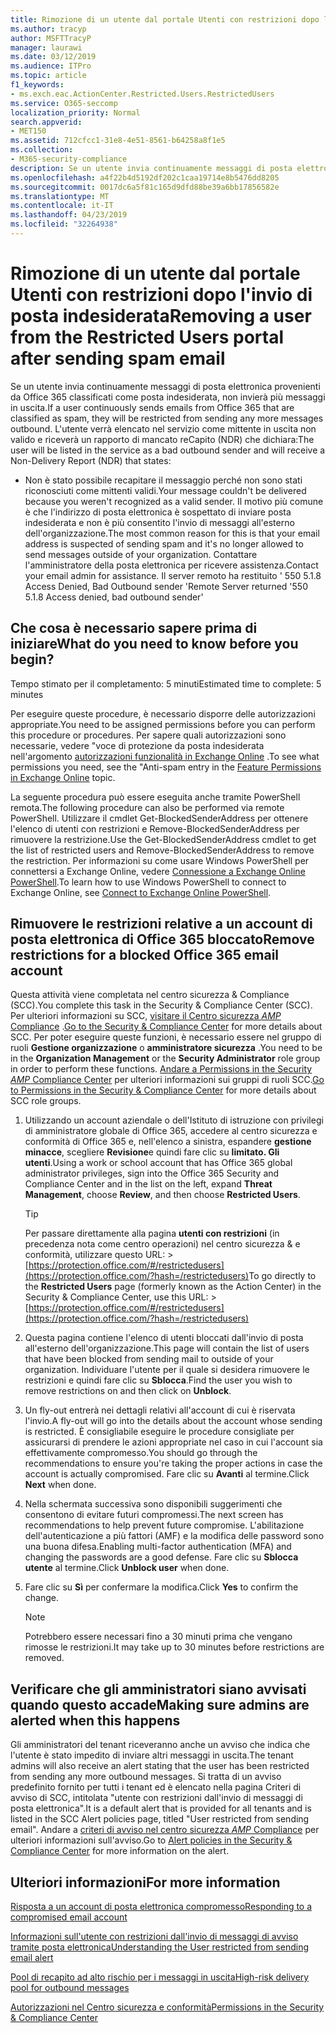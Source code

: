 ```yaml
---
title: Rimozione di un utente dal portale Utenti con restrizioni dopo l'invio di posta indesiderata
ms.author: tracyp
author: MSFTTracyP
manager: laurawi
ms.date: 03/12/2019
ms.audience: ITPro
ms.topic: article
f1_keywords:
- ms.exch.eac.ActionCenter.Restricted.Users.RestrictedUsers
ms.service: O365-seccomp
localization_priority: Normal
search.appverid:
- MET150
ms.assetid: 712cfcc1-31e8-4e51-8561-b64258a8f1e5
ms.collection:
- M365-security-compliance
description: Se un utente invia continuamente messaggi di posta elettronica provenienti da Office 365 classificati come posta indesiderata, non invierà più messaggi.
ms.openlocfilehash: a4f22b4d5192df202c1caa19714e8b5476dd8205
ms.sourcegitcommit: 0017dc6a5f81c165d9dfd88be39a6bb17856582e
ms.translationtype: MT
ms.contentlocale: it-IT
ms.lasthandoff: 04/23/2019
ms.locfileid: "32264938"
---
```

# <a name="removing-a-user-from-the-restricted-users-portal-after-sending-spam-email"></a><span data-ttu-id="c475b-103">Rimozione di un utente dal portale Utenti con restrizioni dopo l'invio di posta indesiderata</span><span class="sxs-lookup"><span data-stu-id="c475b-103">Removing a user from the Restricted Users portal after sending spam email</span></span>

<span data-ttu-id="c475b-104">Se un utente invia continuamente messaggi di posta elettronica provenienti da Office 365 classificati come posta indesiderata, non invierà più messaggi in uscita.</span><span class="sxs-lookup"><span data-stu-id="c475b-104">If a user continuously sends emails from Office 365 that are classified as spam, they will be restricted from sending any more messages outbound.</span></span> <span data-ttu-id="c475b-105">L'utente verrà elencato nel servizio come mittente in uscita non valido e riceverà un rapporto di mancato reCapito (NDR) che dichiara:</span><span class="sxs-lookup"><span data-stu-id="c475b-105">The user will be listed in the service as a bad outbound sender and will receive a Non-Delivery Report (NDR) that states:</span></span>

- <span data-ttu-id="c475b-106">Non è stato possibile recapitare il messaggio perché non sono stati riconosciuti come mittenti validi.</span><span class="sxs-lookup"><span data-stu-id="c475b-106">Your message couldn't be delivered because you weren't recognized as a valid sender.</span></span> <span data-ttu-id="c475b-107">Il motivo più comune è che l'indirizzo di posta elettronica è sospettato di inviare posta indesiderata e non è più consentito l'invio di messaggi all'esterno dell'organizzazione.</span><span class="sxs-lookup"><span data-stu-id="c475b-107">The most common reason for this is that your email address is suspected of sending spam and it's no longer allowed to send messages outside of your organization.</span></span> <span data-ttu-id="c475b-108">Contattare l'amministratore della posta elettronica per ricevere assistenza.</span><span class="sxs-lookup"><span data-stu-id="c475b-108">Contact your email admin for assistance.</span></span> <span data-ttu-id="c475b-109">Il server remoto ha restituito ' 550 5.1.8 Access Denied, Bad Outbound sender '</span><span class="sxs-lookup"><span data-stu-id="c475b-109">Remote Server returned '550 5.1.8 Access denied, bad outbound sender'</span></span>

## <a name="what-do-you-need-to-know-before-you-begin"></a><span data-ttu-id="c475b-110">Che cosa è necessario sapere prima di iniziare</span><span class="sxs-lookup"><span data-stu-id="c475b-110">What do you need to know before you begin?</span></span>
<span data-ttu-id="c475b-111"><a name="sectionSection0"> </a></span><span class="sxs-lookup"><span data-stu-id="c475b-111"></span></span>

<span data-ttu-id="c475b-112">Tempo stimato per il completamento: 5 minuti</span><span class="sxs-lookup"><span data-stu-id="c475b-112">Estimated time to complete: 5 minutes</span></span>
  
<span data-ttu-id="c475b-113">Per eseguire queste procedure, è necessario disporre delle autorizzazioni appropriate.</span><span class="sxs-lookup"><span data-stu-id="c475b-113">You need to be assigned permissions before you can perform this procedure or procedures.</span></span> <span data-ttu-id="c475b-114">Per sapere quali autorizzazioni sono necessarie, vedere "voce di protezione da posta indesiderata nell'argomento [autorizzazioni funzionalità in Exchange Online](http://technet.microsoft.com/library/15073ce1-0917-403b-8839-02a2ebc96e16.aspx) .</span><span class="sxs-lookup"><span data-stu-id="c475b-114">To see what permissions you need, see the "Anti-spam entry in the [Feature Permissions in Exchange Online](http://technet.microsoft.com/library/15073ce1-0917-403b-8839-02a2ebc96e16.aspx) topic.</span></span>

<span data-ttu-id="c475b-115">La seguente procedura può essere eseguita anche tramite PowerShell remota.</span><span class="sxs-lookup"><span data-stu-id="c475b-115">The following procedure can also be performed via remote PowerShell.</span></span> <span data-ttu-id="c475b-116">Utilizzare il cmdlet Get-BlockedSenderAddress per ottenere l'elenco di utenti con restrizioni e Remove-BlockedSenderAddress per rimuovere la restrizione.</span><span class="sxs-lookup"><span data-stu-id="c475b-116">Use the Get-BlockedSenderAddress cmdlet to get the list of restricted users and Remove-BlockedSenderAddress to remove the restriction.</span></span> <span data-ttu-id="c475b-117">Per informazioni su come usare Windows PowerShell per connettersi a Exchange Online, vedere [Connessione a Exchange Online PowerShell](https://go.microsoft.com/fwlink/p/?linkid=396554).</span><span class="sxs-lookup"><span data-stu-id="c475b-117">To learn how to use Windows PowerShell to connect to Exchange Online, see [Connect to Exchange Online PowerShell](https://go.microsoft.com/fwlink/p/?linkid=396554).</span></span>

## <a name="remove-restrictions-for-a-blocked-office-365-email-account"></a><span data-ttu-id="c475b-118">Rimuovere le restrizioni relative a un account di posta elettronica di Office 365 bloccato</span><span class="sxs-lookup"><span data-stu-id="c475b-118">Remove restrictions for a blocked Office 365 email account</span></span>

<span data-ttu-id="c475b-119">Questa attività viene completata nel centro sicurezza & Compliance (SCC).</span><span class="sxs-lookup"><span data-stu-id="c475b-119">You complete this task in the Security & Compliance Center (SCC).</span></span> <span data-ttu-id="c475b-120">Per ulteriori informazioni su SCC, [visitare il Centro sicurezza _AMP_ Compliance](go-to-the-securitycompliance-center.md) .</span><span class="sxs-lookup"><span data-stu-id="c475b-120">[Go to the Security & Compliance Center](go-to-the-securitycompliance-center.md) for more details about SCC.</span></span> <span data-ttu-id="c475b-121">Per poter eseguire queste funzioni, è necessario essere nel gruppo di ruoli **Gestione organizzazione** o **amministratore sicurezza** .</span><span class="sxs-lookup"><span data-stu-id="c475b-121">You need to be in the **Organization Management** or the **Security Administrator** role group in order to perform these functions.</span></span> <span data-ttu-id="c475b-122">[Andare a Permissions in the Security _AMP_ Compliance Center](permissions-in-the-security-and-compliance-center.md) per ulteriori informazioni sui gruppi di ruoli SCC.</span><span class="sxs-lookup"><span data-stu-id="c475b-122">[Go to Permissions in the Security & Compliance Center](permissions-in-the-security-and-compliance-center.md) for more details about SCC role groups.</span></span>

1. <span data-ttu-id="c475b-123">Utilizzando un account aziendale o dell'Istituto di istruzione con privilegi di amministratore globale di Office 365, accedere al centro sicurezza e conformità di Office 365 e, nell'elenco a sinistra, espandere **gestione minacce**, scegliere **Revisione**e quindi fare clic su **limitato. Gli utenti**.</span><span class="sxs-lookup"><span data-stu-id="c475b-123">Using a work or school account that has Office 365 global administrator privileges, sign into the Office 365 Security and Compliance Center and in the list on the left, expand **Threat Management**, choose **Review**, and then choose **Restricted Users**.</span></span>
    
    > [!TIP]
    > <span data-ttu-id="c475b-124">Per passare direttamente alla pagina **utenti con restrizioni** (in precedenza nota come centro operazioni) nel centro sicurezza &amp; e conformità, utilizzare questo URL: >[https://protection.office.com/#/restrictedusers](https://protection.office.com/?hash=/restrictedusers)</span><span class="sxs-lookup"><span data-stu-id="c475b-124">To go directly to the **Restricted Users** page (formerly known as the Action Center) in the Security &amp; Compliance Center, use this URL: > [https://protection.office.com/#/restrictedusers](https://protection.office.com/?hash=/restrictedusers)</span></span>

2. <span data-ttu-id="c475b-125">Questa pagina contiene l'elenco di utenti bloccati dall'invio di posta all'esterno dell'organizzazione.</span><span class="sxs-lookup"><span data-stu-id="c475b-125">This page will contain the list of users that have been blocked from sending mail to outside of your organization.</span></span>  <span data-ttu-id="c475b-126">Individuare l'utente per il quale si desidera rimuovere le restrizioni e quindi fare clic su **Sblocca**.</span><span class="sxs-lookup"><span data-stu-id="c475b-126">Find the user you wish to remove restrictions on and then click on **Unblock**.</span></span>

3. <span data-ttu-id="c475b-127">Un fly-out entrerà nei dettagli relativi all'account di cui è riservata l'invio.</span><span class="sxs-lookup"><span data-stu-id="c475b-127">A fly-out will go into the details about the account whose sending is restricted.</span></span> <span data-ttu-id="c475b-128">È consigliabile eseguire le procedure consigliate per assicurarsi di prendere le azioni appropriate nel caso in cui l'account sia effettivamente compromesso.</span><span class="sxs-lookup"><span data-stu-id="c475b-128">You should go through the recommendations to ensure you're taking the proper actions in case the account is actually compromised.</span></span> <span data-ttu-id="c475b-129">Fare clic su **Avanti** al termine.</span><span class="sxs-lookup"><span data-stu-id="c475b-129">Click **Next** when done.</span></span>

4. <span data-ttu-id="c475b-130">Nella schermata successiva sono disponibili suggerimenti che consentono di evitare futuri compromessi.</span><span class="sxs-lookup"><span data-stu-id="c475b-130">The next screen has recommendations to help prevent future compromise.</span></span> <span data-ttu-id="c475b-131">L'abilitazione dell'autenticazione a più fattori (AMF) e la modifica delle password sono una buona difesa.</span><span class="sxs-lookup"><span data-stu-id="c475b-131">Enabling multi-factor authentication (MFA) and changing the passwords are a good defense.</span></span> <span data-ttu-id="c475b-132">Fare clic su **Sblocca utente** al termine.</span><span class="sxs-lookup"><span data-stu-id="c475b-132">Click **Unblock user** when done.</span></span>

5. <span data-ttu-id="c475b-133">Fare clic su **Sì** per confermare la modifica.</span><span class="sxs-lookup"><span data-stu-id="c475b-133">Click **Yes** to confirm the change.</span></span>

    > [!NOTE]
    > <span data-ttu-id="c475b-134">Potrebbero essere necessari fino a 30 minuti prima che vengano rimosse le restrizioni.</span><span class="sxs-lookup"><span data-stu-id="c475b-134">It may take up to 30 minutes before restrictions are removed.</span></span> 

## <a name="making-sure-admins-are-alerted-when-this-happens"></a><span data-ttu-id="c475b-135">Verificare che gli amministratori siano avvisati quando questo accade</span><span class="sxs-lookup"><span data-stu-id="c475b-135">Making sure admins are alerted when this happens</span></span>

<span data-ttu-id="c475b-136">Gli amministratori del tenant riceveranno anche un avviso che indica che l'utente è stato impedito di inviare altri messaggi in uscita.</span><span class="sxs-lookup"><span data-stu-id="c475b-136">The tenant admins will also receive an alert stating that the user has been restricted from sending any more outbound messages.</span></span> <span data-ttu-id="c475b-137">Si tratta di un avviso predefinito fornito per tutti i tenant ed è elencato nella pagina Criteri di avviso di SCC, intitolata "utente con restrizioni dall'invio di messaggi di posta elettronica".</span><span class="sxs-lookup"><span data-stu-id="c475b-137">It is a default alert that is provided for all tenants and is listed in the SCC Alert policies page, titled "User restricted from sending email".</span></span> <span data-ttu-id="c475b-138">Andare a [criteri di avviso nel centro sicurezza _AMP_ Compliance](https://docs.microsoft.com/en-us/office365/securitycompliance/alert-policies) per ulteriori informazioni sull'avviso.</span><span class="sxs-lookup"><span data-stu-id="c475b-138">Go to [Alert policies in the Security & Compliance Center](https://docs.microsoft.com/en-us/office365/securitycompliance/alert-policies) for more information on the alert.</span></span>

## <a name="for-more-information"></a><span data-ttu-id="c475b-139">Ulteriori informazioni</span><span class="sxs-lookup"><span data-stu-id="c475b-139">For more information</span></span>

[<span data-ttu-id="c475b-140">Risposta a un account di posta elettronica compromesso</span><span class="sxs-lookup"><span data-stu-id="c475b-140">Responding to a compromised email account</span></span>](responding-to-a-compromised-email-account.md)

[<span data-ttu-id="c475b-141">Informazioni sull'utente con restrizioni dall'invio di messaggi di avviso tramite posta elettronica</span><span class="sxs-lookup"><span data-stu-id="c475b-141">Understanding the User restricted from sending email alert</span></span>](https://docs.microsoft.com/en-us/office365/securitycompliance/alert-policies)

[<span data-ttu-id="c475b-142">Pool di recapito ad alto rischio per i messaggi in uscita</span><span class="sxs-lookup"><span data-stu-id="c475b-142">High-risk delivery pool for outbound messages</span></span>](high-risk-delivery-pool-for-outbound-messages.md)

[<span data-ttu-id="c475b-143">Autorizzazioni nel Centro sicurezza e conformità</span><span class="sxs-lookup"><span data-stu-id="c475b-143">Permissions in the Security & Compliance Center</span></span>](permissions-in-the-security-and-compliance-center.md)
